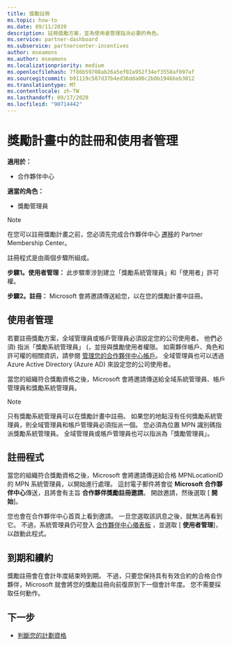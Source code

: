 ```yaml
---
title: 獎勵註冊
ms.topic: how-to
ms.date: 09/11/2020
description: 註冊獎勵方案，並為使用者管理指派必要的角色。
ms.service: partner-dashboard
ms.subservice: partnercenter-incentives
author: mseamons
ms.author: mseamons
ms.localizationpriority: medium
ms.openlocfilehash: 7f86b59708ab26a5ef02a952f34ef3558af097af
ms.sourcegitcommit: b91119c587d37b4ed36dda00c2b0b1946beb3012
ms.translationtype: MT
ms.contentlocale: zh-TW
ms.lasthandoff: 09/17/2020
ms.locfileid: "90714442"
---
```

# <a name="enrollment-and-user-management-in-the-incentives-program"></a>獎勵計畫中的註冊和使用者管理

**適用於：**

- 合作夥伴中心

**適當的角色：**

- 獎勵管理員

>[!NOTE]
>在您可以註冊獎勵計畫之前，您必須先完成合作夥伴中心 [遷移](prepare-pmc-pc-migration.md)的 Partner Membership Center。

註冊程式是由兩個步驟所組成。

**步驟1。使用者管理：** 此步驟牽涉到建立「獎勵系統管理員」和「使用者」許可權。

**步驟2。註冊：** Microsoft 會將邀請傳送給您，以在您的獎勵計畫中註冊。

## <a name="user-management"></a>使用者管理

若要註冊獎勵方案，全域管理員或帳戶管理員必須設定您的公司使用者。 他們必須) 指派「獎勵系統管理員」 (，並授與獎勵使用者權限。 如需夥伴帳戶、角色和許可權的相關資訊，請參閱 [管理您的合作夥伴中心帳戶](partner-center-account-setup.md)。 全域管理員也可以透過 Azure Active Directory (Azure AD) 來設定您的公司使用者。

當您的組織符合獎勵資格之後，Microsoft 會將邀請傳送給全域系統管理員、帳戶管理員和獎勵系統管理員。

>[!NOTE]
>只有獎勵系統管理員可以在獎勵計畫中註冊。 如果您的地點沒有任何獎勵系統管理員，則全域管理員和帳戶管理員必須指派一個。 您必須為位置 MPN 識別碼指派獎勵系統管理員。 全域管理員或帳戶管理員也可以指派為「獎勵管理員」。

## <a name="enrollment-process"></a>註冊程式

當您的組織符合獎勵資格之後，Microsoft 會將邀請傳送給合格 MPNLocationID 的 MPN 系統管理員，以開始進行處理。 這封電子郵件將會從 **Microsoft 合作夥伴中心**傳送，且將會有主旨 **合作夥伴獎勵註冊邀請**。 開啟邀請，然後選取 [ **開始**]。

您也會在合作夥伴中心首頁上看到邀請。 一旦您選取該訊息之後，就無法再看到它。 不過，系統管理員仍可登入 [合作夥伴中心儀表板](https://partner.microsoft.com/dashboard/) ，並選取 [ **使用者管理**]，以啟動此程式。

## <a name="expiration-and-renewal"></a>到期和續約

獎勵註冊會在會計年度結束時到期。 不過，只要您保持具有有效合約的合格合作夥伴，Microsoft 就會將您的獎勵註冊向前復原到下一個會計年度。 您不需要採取任何動作。

## <a name="next-steps"></a>下一步

- [判斷您的計劃資格](incentives-determined-your-program-eligibility.md)
